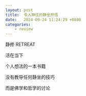 ```yaml
---
layout: post
title:  令人神往的静坐开悟
date:   2024-09-24 11:24:29 +0800
categories: 
    - review 
---
```


静修 RETREAT

活在当下

个人想法的一本书籍

没有教导任何静坐的技巧

而是佛学和哲学的讨论